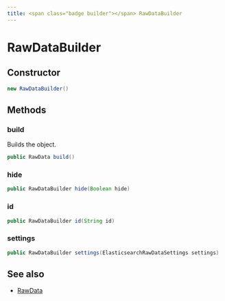 ```yaml
---
title: <span class="badge builder"></span> RawDataBuilder
---
```

# <span class="badge builder"></span> RawDataBuilder

## Constructor

```java
new RawDataBuilder()
```
## Methods

### <span class="badge object-method"></span> build

Builds the object.

```java
public RawData build()
```

### <span class="badge object-method"></span> hide

```java
public RawDataBuilder hide(Boolean hide)
```

### <span class="badge object-method"></span> id

```java
public RawDataBuilder id(String id)
```

### <span class="badge object-method"></span> settings

```java
public RawDataBuilder settings(ElasticsearchRawDataSettings settings)
```

## See also

 * <span class="badge object-type-class"></span> [RawData](./object-RawData.md)
